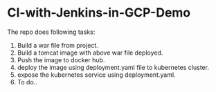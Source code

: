 # CI-with-Jenkins-in-GCP-Demo
The repo does following tasks:

1. Build a war file from project.
2. Build a tomcat image with above war file deployed.
3. Push the image to docker hub.
4. deploy the image using deployment.yaml file to kubernetes cluster.
5. expose the kubernetes service using deployment.yaml.
6. To do..

